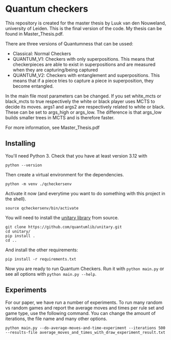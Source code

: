 # Quantum checkers

This repository is created for the master thesis by Luuk van den Nouweland, university of Leiden. This is the final version of the code. My thesis can be found in Master_Thesis.pdf.

There are three versions of Quantumness that can be ussed:
- Classical: Normal Checkers
- QUANTUM_V1: Checkers with only superpositions. This means that checkerpieces are able to exist in superpositions and are measured when they are capturing/being captured
- QUANTUM_V2: Checkers with entanglement and superpositions. This means that if a piece tries to capture a piece in superposition, they become entangled.

In the main file most parameters can be changed.
If you set white_mcts or black_mcts to true respectively the white or black player uses MCTS to decide its moves. args1 and args2 are respectively related to white or black. These can be set to args_high or args_low. The difference is that args_low builds smaller trees in MCTS and is therefore faster.

For more information, see Master_Thesis.pdf

## Installing

You'll need Python 3. Check that you have at least version 3.12 with

```
python --version
```

Then create a virtual environment for the dependencies.

```
python -m venv ./qcheckersenv
```

Activate it now (and everytime you want to do something with this project in the shell).

```
source qcheckersenv/bin/activate
```

You will need to install the [unitary library](https://github.com/quantumlib/unitary/) from source.

```
git clone https://github.com/quantumlib/unitary.git
cd unitary/
pip install .
cd ..
```

And install the other requirements:

```
pip install -r requirements.txt
```

Now you are ready to run Quantum Checkers. Run it with `python main.py` or see all options with `python main.py --help`.


## Experiments

For our paper, we have run a number of experiments. To run many random
vs random games and report the average moves and times per rule set
and game type, use the following command. You can change the amount of
iterations, the file name and many other options.

```
python main.py --do-average-moves-and-time-experiment --iterations 500 --results-file average_moves_and_times_with_draw_experiment_result.txt
```

